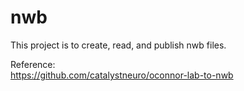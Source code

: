 # nwb
This project is to create, read, and publish nwb files.

Reference:\
https://github.com/catalystneuro/oconnor-lab-to-nwb

